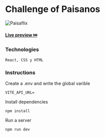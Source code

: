 # Challenge of Paisanos


![Paisaflix](https://repository-images.githubusercontent.com/562717788/c1ffeda1-a6ca-4bfb-90c7-13048c388a84)

#### [Live preview ⏮️](https://courageous-youtiao-e9bda6.netlify.app/)
### Technologies

``` 
React, CSS y HTML
```

### Instructions

Create a .env and write the global varible
```
VITE_API_URL=
```
Install dependencies

```
npm install
```

Run a server
```
npm run dev
```

